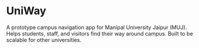 # UniWay
A prototype campus navigation app for Manipal University Jaipur (MUJ). Helps students, staff, and visitors find their way around campus. Built to be scalable for other universities.
